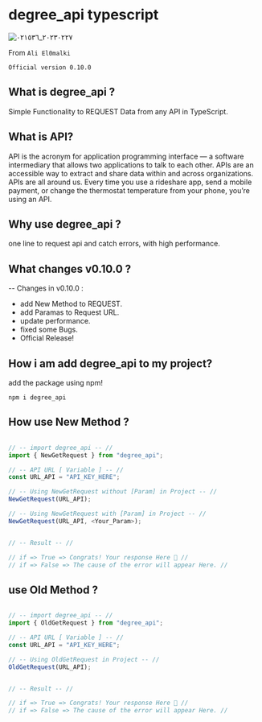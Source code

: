 # degree_api typescript

![٢٠٢٣٠٢٢٧_٠٢١٥٣٦](https://user-images.githubusercontent.com/124408599/221446423-002c8beb-8f87-4314-9991-626fe7e8b695.png)

From ```Ali El0malki```

```
Official version 0.10.0 
```

## What is degree_api ?
Simple Functionality to REQUEST Data from any API in TypeScript.

## What is API?
API is the acronym for application programming interface — a software intermediary that allows two applications to talk to each other.
APIs are an accessible way to extract and share data within and across organizations.
APIs are all around us. 
Every time you use a rideshare app, send a mobile payment, or change the thermostat temperature from your phone, you’re using an API.

## Why use degree_api ?
one line to request api and catch errors, 
with high performance.

## What changes v0.10.0 ?
-- Changes in v0.10.0 :
- add New Method to REQUEST.
- add Paramas to Request URL.
- update performance.
- fixed some Bugs.
- Official Release!

## How i am add degree_api to my project?
add the package using npm!

```nodejs
npm i degree_api
```

## How use New Method ?

```typescript

// -- import degree_api -- //
import { NewGetRequest } from "degree_api";

// -- API URL [ Variable ] -- //
const URL_API = "API_KEY_HERE";

// -- Using NewGetRequest without [Param] in Project -- //
NewGetRequest(URL_API);

// -- Using NewGetRequest with [Param] in Project -- //
NewGetRequest(URL_API, <Your_Param>);


// -- Result -- //

// if => True => Congrats! Your response Here 👏 //
// if => False => The cause of the error will appear Here. //

```

## use Old Method ?

```typescript

// -- import degree_api -- //
import { OldGetRequest } from "degree_api";

// -- API URL [ Variable ] -- //
const URL_API = "API_KEY_HERE";

// -- Using OldGetRequest in Project -- //
OldGetRequest(URL_API);


// -- Result -- //

// if => True => Congrats! Your response Here 👏 //
// if => False => The cause of the error will appear Here. //

```

